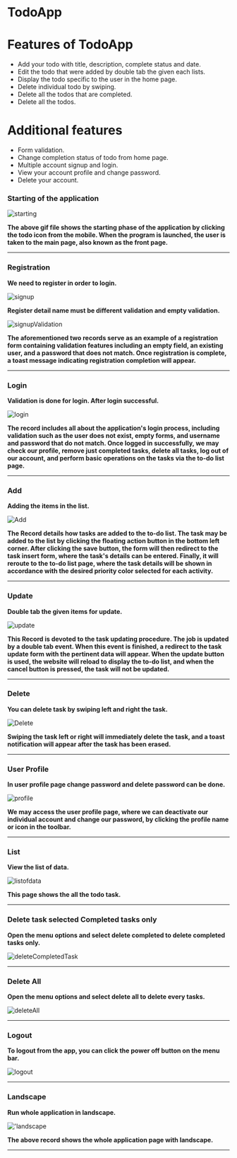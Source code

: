 # TodoApp

<h1>Features of TodoApp</h1>
<ul>
	<li>Add your todo with title, description, complete status and date.</li>
	<li>Edit the todo that were added by double tab the given each lists.</li>
	<li>Display the todo specific to the user in the home page.</li>
	<li>Delete individual todo by swiping.</li>
	<li>Delete all the todos that are completed.</li>
	<li>Delete all the todos.</li>

</ul>

<h1>Additional features</h1>
<ul>
    <li>Form validation.</li>
	<li>Change completion status of todo from home page.</li>
	<li>Multiple account signup and login.</li>
	<li>View your account profile and change password.</li>
	<li>Delete your account.</li>
</ul>

### Starting of the application

![starting](RecordAndScreenshot/start.gif)

**The above gif file shows the starting phase of the application by clicking the todo icon from the mobile.
When the program is launched, the user is taken to the main page, also known as the front page.**

---

### Registration


**We need to register in order to login.**

![signup](RecordAndScreenshot/signup.gif)

**Register detail name must be different validation and empty validation.**

![signupValidation](RecordAndScreenshot/validationSignup.gif)

**The aforementioned two records serve as an example of a registration form containing validation features including an empty field, an existing user, and a password that does not match. Once registration is complete, a toast message indicating registration completion will appear.**

---

### Login

**Validation is done for login. After login successful.**

![login](RecordAndScreenshot/login.gif)

**The record includes all about the application's login process, including validation such as the user does not exist, empty forms, and username and password that do not match. Once logged in successfully, we may check our profile, remove just completed tasks, delete all tasks, log out of our account, and perform basic operations on the tasks via the to-do list page.**

---

### Add

**Adding the items in the list.**

![Add](RecordAndScreenshot/Add.gif)

**The Record details how tasks are added to the to-do list. The task may be added to the list by clicking the floating action button in the bottom left corner. After clicking the save button, the form will then redirect to the task insert form, where the task's details can be entered. Finally, it will reroute to the to-do list page, where the task details will be shown in accordance with the desired priority color selected for each activity.**

---

### Update

**Double tab the given items for update.**

![update](RecordAndScreenshot/update.gif)

**This Record is devoted to the task updating procedure. The job is updated by a double tab event.
When this event is finished, a redirect to the task update form with the pertinent data will appear. When the update button is used, the website will reload to display the to-do list, and when the cancel button is pressed, the task will not be updated.**

---

### Delete

**You can delete task by swiping left and right the task.**

![Delete](RecordAndScreenshot/Delete.gif)

**Swiping the task left or right will immediately delete the task, and a toast notification will appear after the task has been erased.**

---

### User Profile

**In user profile page change password and delete password can be done.**

![profile](RecordAndScreenshot/userprofile.gif)

**We may access the user profile page, where we can deactivate our individual account and change our password, by clicking the profile name or icon in the toolbar.**

---

### List

**View the list of data.**

![listofdata](RecordAndScreenshot/listofdata.gif)

**This page shows the all the todo task.**

---

### Delete task selected Completed tasks only

**Open the menu options and select delete completed to delete completed tasks only.**

![deleteCompletedTask](RecordAndScreenshot/deleteCompleted.gif)

---

### Delete All

**Open the menu options and select delete all to delete every tasks.**

![deleteAll](RecordAndScreenshot/deleteAll.gif)

---

### Logout

**To logout from the app, you can click the power off button on the menu bar.**

![logout](RecordAndScreenshot/logout.gif)

---

### Landscape 

**Run whole application in landscape.**

!['landscape](RecordAndScreenshot/landscape.gif)

**The above record shows the whole application page with landscape.**

---
